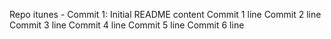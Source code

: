 Repo itunes - Commit 1: Initial README content
Commit 1 line
Commit 2 line
Commit 3 line
Commit 4 line
Commit 5 line
Commit 6 line
